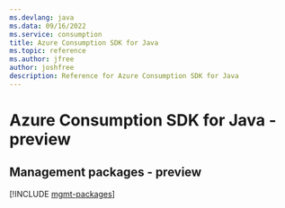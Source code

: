 ```yaml
---
ms.devlang: java
ms.data: 09/16/2022
ms.service: consumption
title: Azure Consumption SDK for Java
ms.topic: reference
ms.author: jfree
author: joshfree
description: Reference for Azure Consumption SDK for Java
---
```

# Azure Consumption SDK for Java - preview

## Management packages - preview
[!INCLUDE [mgmt-packages](consumption-mgmt-index.md)]